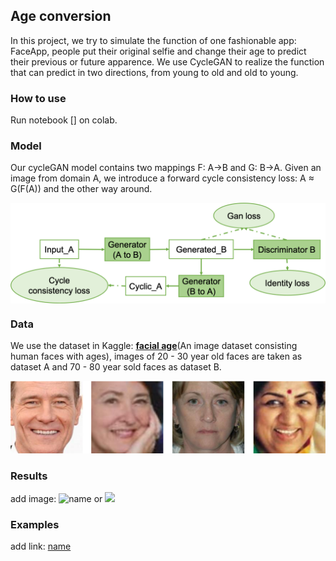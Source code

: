 ##  Age conversion
In this project, we try to simulate the function of one fashionable app: FaceApp, people put their original selfie and change their age to predict their previous or future apparence. We use  CycleGAN to realize the function that can predict in two directions, from young to old and old to young.

### How to use
Run notebook [] on colab.

### Model
Our cycleGAN model contains two mappings F: A->B and G: B->A. Given an image from domain A, we introduce a forward cycle consistency loss: A ≈ G(F(A)) and the other way around.

<img src="https://github.com/JingC123/Age-Conversion/blob/main/imgs/cycle_gan.png/" width="600px" align=center />

### Data
We use the dataset in Kaggle: [**facial age**](https://www.kaggle.com/frabbisw/facial-age)(An image dataset consisting human faces with ages), images of 20 - 30 year old faces are taken as dataset A and 70 - 80 year sold faces as dataset B.

<img src="https://github.com/JingC123/Age-Conversion/blob/main/imgs/dataset.png/" width="600px" />
  
### Results

add image: ![name](link) or <img src="link">

### Examples

add link:  [name](link)





